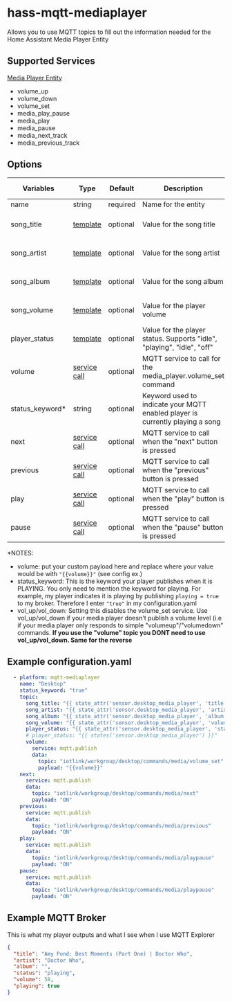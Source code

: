# hass-mqtt-mediaplayer

Allows you to use MQTT topics to fill out the information needed for the Home Assistant Media Player Entity

## Supported Services

[Media Player Entity](https://www.home-assistant.io/integrations/media_player/)

* volume_up
* volume_down
* volume_set
* media_play_pause
* media_play
* media_pause
* media_next_track
* media_previous_track

## Options

| Variables       | Type                                                                          | Default  | Description                                                                       | Expected Payload            | Example                                                                 |
|-----------------|-------------------------------------------------------------------------------|----------|-----------------------------------------------------------------------------------|-----------------------------|-------------------------------------------------------------------------|
| name            | string                                                                        | required | Name for the entity                                                               | string                      | ```"Musicbee"```                                                        |
| song_title      | [template](https://www.home-assistant.io/integrations/template/)              | optional | Value for the song title                                                          | string                      | * see configuration.yaml ex.                                            |
| song_artist     | [template](https://www.home-assistant.io/integrations/template/)              | optional | Value for the song artist                                                         | string                      | * see configuration.yaml ex.                                            |
| song_album      | [template](https://www.home-assistant.io/integrations/template/)              | optional | Value for the song album                                                          | string                      | * see configuration.yaml ex.                                            |
| song_volume     | [template](https://www.home-assistant.io/integrations/template/)              | optional | Value for the player volume                                                       | int (0 to 100)              | * see configuration.yaml ex.                                            |
| player_status   | [template](https://www.home-assistant.io/integrations/template/)              | optional | Value for the player status. Supports "idle", "playing", "idle", "off"            | string                      | * see configuration.yaml ex.                                            |
| volume          | [service call](https://www.home-assistant.io/docs/scripts/service-calls/)     | optional | MQTT service to call for the media_player.volume_set command                      | string                      | * see configuration.yaml                                                |
| status_keyword* | string                                                                        | optional | Keyword used to indicate your MQTT enabled player is currently playing a song     | string                      | ```"true"```                                                            |
| next            | [service call](https://www.home-assistant.io/docs/scripts/service-calls/)     | optional | MQTT service to call when the "next" button is pressed                            | N/A                         | * see configuration.yaml ex.                                            |
| previous        | [service call](https://www.home-assistant.io/docs/scripts/service-calls/)     | optional | MQTT service to call when the "previous" button is pressed                        | N/A                         | * see configuration.yaml ex.                                            |
| play            | [service call](https://www.home-assistant.io/docs/scripts/service-calls/)     | optional | MQTT service to call when the "play" button is pressed                            | N/A                         | * see configuration.yaml ex.                                            |
| pause           | [service call](https://www.home-assistant.io/docs/scripts/service-calls/)     | optional | MQTT service to call when the "pause" button is pressed                           | N/A                         | * see configuration.yaml ex.                                            |

*NOTES:

 * volume: put your custom payload here and replace where your value would be with ``"{{volume}}"`` (see config ex.)
 * status_keyword: This is the keyword your player publishes when it is PLAYING. You only need to mention the keyword for playing. For example, my player indicates it is playing by publishing ```playing = true``` to my broker. Therefore I enter ```"true"``` in my configuration.yaml
 * vol_up/vol_down: Setting this disables the volume_set service. Use vol_up/vol_down if your media player doesn't publish a volume level (i.e if your media player only responds to simple "volumeup"/"volumedown" commands. **If you use the "volume" topic you DONT need to use vol_up/vol_down. Same for the reverse**
 
 
 
## Example configuration.yaml

```yaml
  - platform: mqtt-mediaplayer
    name: "Desktop"
    status_keyword: "true"
    topic:
      song_title: "{{ state_attr('sensor.desktop_media_player', 'title') }}"
      song_artist: "{{ state_attr('sensor.desktop_media_player', 'artist') }}"
      song_album: "{{ state_attr('sensor.desktop_media_player', 'album') }}"
      song_volume: "{{ state_attr('sensor.desktop_media_player', 'volume') }}"
      player_status: "{{ state_attr('sensor.desktop_media_player', 'status') }}"
      # player_status: "{{ states('sensor.desktop_media_player') }}"
      volume:
        service: mqtt.publish
        data:
          topic: "iotlink/workgroup/desktop/commands/media/volume_set"
          payload: "{{volume}}"
    next:
      service: mqtt.publish
      data:
        topic: "iotlink/workgroup/desktop/commands/media/next"
        payload: "ON"
    previous:
      service: mqtt.publish
      data:
        topic: "iotlink/workgroup/desktop/commands/media/previous"
        payload: "ON"
    play:
      service: mqtt.publish
      data:
        topic: "iotlink/workgroup/desktop/commands/media/playpause"
        payload: "ON"
    pause:
      service: mqtt.publish
      data:
        topic: "iotlink/workgroup/desktop/commands/media/playpause"
        payload: "ON"
```

## Example MQTT Broker

This is what my player outputs and what I see when I use MQTT Explorer

```json
{
  "title": "Amy Pond: Best Moments (Part One) | Doctor Who",
  "artist": "Doctor Who",
  "album": "",
  "status": "playing",
  "volume": 58,
  "playing": true
}
```

